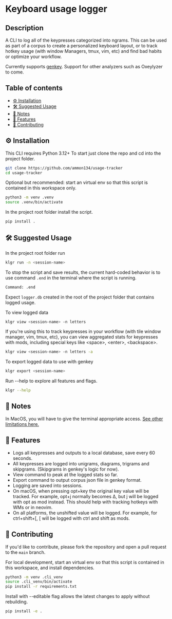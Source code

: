 # Keyboard usage logger

## Description

A CLI to log all of the keypresses categorized into ngrams.
This can be used as part of a corpus to create a personalized keyboard layout,
or to track hotkey usage (with window Managers, tmux, vim, etc) and find bad habits
or optimize your workflow.

Currently supports [genkey](https://github.com/semilin/genkey).
Support for other analyzers such as Oxeylyzer to come.

## Table of contents

<!-- toc -->

- [⚙️ Installation](#%E2%9A%99%EF%B8%8F-installation)
- [🛠️ Suggested Usage](#%F0%9F%9B%A0%EF%B8%8F-suggested-usage)
- [💬 Notes](#%F0%9F%92%AC-notes)
- [🚀 Features](#%F0%9F%9A%80-features)
- [🤝 Contributing](#%F0%9F%A4%9D-contributing)

<!-- tocstop -->

## ⚙️ Installation

This CLI requires Python 3.12+
To start just clone the repo and cd into the project folder.

```sh
git clone https://github.com/ammon134/usage-tracker
cd usage-tracker
```

Optional but recommended:
start an virtual env so that this script is contained in this workspace only.

```sh
python3 -m venv .venv
source .venv/bin/activate
```

In the project root folder install the script.

```sh
pip install .
```

## 🛠️ Suggested Usage

In the project root folder run

```sh
klgr run -n <session-name>
```

To stop the script and save results, the current hard-coded behavior is to
use command `.end` in the terminal where the script is running.

```sh
Command: .end
```

Expect `logger.db` created in the root of the project folder
that contains logged usage.

To view logged data

```sh
klgr view <session-name> -n letters
```

If you're using this to track keypresses in your workflow (with tile window manager,
vim, tmux, etc), you can view aggregated stats for keypresses with mods, including
special keys like \<space\>, \<enter\>, \<backspace\>.

```sh
klgr view <session-name> -n letters -a
```

To export logged data to use with genkey

```sh
klgr export <session-name>
```

Run --help to explore all features and flags.

```sh
klgr --help
```

## 💬 Notes

In MacOS, you will have to give the terminal appropriate access.
[See other limitations here.](https://pynput.readthedocs.io/en/latest/limitations.html)

## 🚀 Features

- Logs all keypresses and outputs to a local database, save every 60 seconds.
- All keypresses are logged into unigrams, diagrams, trigrams and skipgrams.
  (Skipgrams in genkey's logic for now).
- View command to peak at the logged stats so far.
- Export command to output corpus json file in genkey format.
- Logging are saved into sessions.
- On macOS, when pressing opt+key the original key value will be tracked. For example,
  opt+j normally becomes ∆, but j will be logged with opt as mod instead. This
  should help with tracking hotkeys with WMs or in neovim.
- On all platforms, the unshifted value will be logged. For example, for ctrl+shift+\[,
  \[ will be logged with ctrl and shift as mods.

## 🤝 Contributing

If you'd like to contribute, please fork the repository and open a pull request
to the `main` branch.

For local development, start an virtual env so that this script is contained in
this workspace, and install dependencies.

```sh
python3 -m venv .cli_venv
source .cli_venv/bin/activate
pip install -r requirements.txt
```

Install with --editable flag allows the latest changes to apply without rebuilding.

```sh
pip install -e .
```
